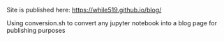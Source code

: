 Site is published here: https://while519.github.io/blog/

Using conversion.sh to convert any jupyter notebook into a blog page for publishing purposes
